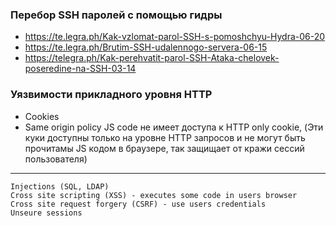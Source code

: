### Перебор SSH паролей с помощью гидры
- https://te.legra.ph/Kak-vzlomat-parol-SSH-s-pomoshchyu-Hydra-06-20
- https://te.legra.ph/Brutim-SSH-udalennogo-servera-06-15
- https://telegra.ph/Kak-perehvatit-parol-SSH-Ataka-chelovek-poseredine-na-SSH-03-14

### Уязвимости прикладного уровня HTTP
- Cookies
- Same origin policy
JS code не имеет доступа к HTTP only cookie, (Эти куки доступны только на уровне HTTP запросов и не могут быть прочитамы JS кодом в браузере, так защищает от кражи сессий пользователя)
---
```
Injections (SQL, LDAP)
Cross site scripting (XSS) - executes some code in users browser
Cross site request forgery (CSRF) - use users credentials
Unseure sessions
```
